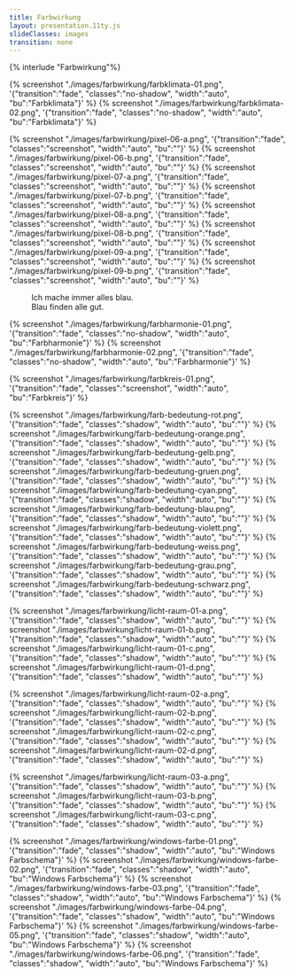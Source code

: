 ```yaml
---
title: Farbwirkung
layout: presentation.11ty.js
slideClasses: images
transition: none
---
```


{% interlude "Farbwirkung"%}

{% screenshot "./images/farbwirkung/farbklimata-01.png", '{"transition":"fade", "classes":"no-shadow", "width":"auto", "bu":"Farbklimata"}' %}
{% screenshot "./images/farbwirkung/farbklimata-02.png", '{"transition":"fade", "classes":"no-shadow", "width":"auto", "bu":"Farbklimata"}' %}

{% screenshot "./images/farbwirkung/pixel-06-a.png", '{"transition":"fade", "classes":"screenshot", 
"width":"auto", "bu":""}' %}
{% screenshot "./images/farbwirkung/pixel-06-b.png", '{"transition":"fade", "classes":"screenshot", 
"width":"auto", "bu":""}' %}
{% screenshot "./images/farbwirkung/pixel-07-a.png", '{"transition":"fade", "classes":"screenshot", 
"width":"auto", "bu":""}' %}
{% screenshot "./images/farbwirkung/pixel-07-b.png", '{"transition":"fade", "classes":"screenshot", 
"width":"auto", "bu":""}' %}
{% screenshot "./images/farbwirkung/pixel-08-a.png", '{"transition":"fade", "classes":"screenshot", 
"width":"auto", "bu":""}' %}
{% screenshot "./images/farbwirkung/pixel-08-b.png", '{"transition":"fade", "classes":"screenshot", 
"width":"auto", "bu":""}' %}
{% screenshot "./images/farbwirkung/pixel-09-a.png", '{"transition":"fade", "classes":"screenshot", 
"width":"auto", "bu":""}' %}
{% screenshot "./images/farbwirkung/pixel-09-b.png", '{"transition":"fade", "classes":"screenshot", 
"width":"auto", "bu":""}' %}

<section class="screenshot" data-background="./images/farbwirkung/blau-zitat.png">
  <figure class="cite">
      <figcaption class="bu">
        <div>
          <p>Ich mache immer alles blau. <br> Blau finden alle gut.</p>
        </div>
      </figcaption>
  </figure>
</section>

{% screenshot "./images/farbwirkung/farbharmonie-01.png", '{"transition":"fade", "classes":"no-shadow", "width":"auto", "bu":"Farbharmonie"}' %}
{% screenshot "./images/farbwirkung/farbharmonie-02.png", '{"transition":"fade", "classes":"no-shadow", "width":"auto", "bu":"Farbharmonie"}' %}

{% screenshot "./images/farbwirkung/farbkreis-01.png", '{"transition":"fade", "classes":"screenshot", 
"width":"auto", "bu":"Farbkreis"}' %}

{% screenshot "./images/farbwirkung/farb-bedeutung-rot.png", '{"transition":"fade", "classes":"shadow", "width":"auto", "bu":""}' %}
{% screenshot "./images/farbwirkung/farb-bedeutung-orange.png", '{"transition":"fade", "classes":"shadow", "width":"auto", "bu":""}' %}
{% screenshot "./images/farbwirkung/farb-bedeutung-gelb.png", '{"transition":"fade", "classes":"shadow", "width":"auto", "bu":""}' %}
{% screenshot "./images/farbwirkung/farb-bedeutung-gruen.png", '{"transition":"fade", "classes":"shadow", "width":"auto", "bu":""}' %}
{% screenshot "./images/farbwirkung/farb-bedeutung-cyan.png", '{"transition":"fade", "classes":"shadow", "width":"auto", "bu":""}' %}
{% screenshot "./images/farbwirkung/farb-bedeutung-blau.png", '{"transition":"fade", "classes":"shadow", "width":"auto", "bu":""}' %}
{% screenshot "./images/farbwirkung/farb-bedeutung-violett.png", '{"transition":"fade", "classes":"shadow", "width":"auto", "bu":""}' %}
{% screenshot "./images/farbwirkung/farb-bedeutung-weiss.png", '{"transition":"fade", "classes":"shadow", "width":"auto", "bu":""}' %}
{% screenshot "./images/farbwirkung/farb-bedeutung-grau.png", '{"transition":"fade", "classes":"shadow", "width":"auto", "bu":""}' %}
{% screenshot "./images/farbwirkung/farb-bedeutung-schwarz.png", '{"transition":"fade", "classes":"shadow", "width":"auto", "bu":""}' %}

{% screenshot "./images/farbwirkung/licht-raum-01-a.png", '{"transition":"fade", "classes":"shadow", "width":"auto", "bu":""}' %}
{% screenshot "./images/farbwirkung/licht-raum-01-b.png", '{"transition":"fade", "classes":"shadow", "width":"auto", "bu":""}' %}
{% screenshot "./images/farbwirkung/licht-raum-01-c.png", '{"transition":"fade", "classes":"shadow", "width":"auto", "bu":""}' %}
{% screenshot "./images/farbwirkung/licht-raum-01-d.png", '{"transition":"fade", "classes":"shadow", "width":"auto", "bu":""}' %}

{% screenshot "./images/farbwirkung/licht-raum-02-a.png", '{"transition":"fade", "classes":"shadow", "width":"auto", "bu":""}' %}
{% screenshot "./images/farbwirkung/licht-raum-02-b.png", '{"transition":"fade", "classes":"shadow", "width":"auto", "bu":""}' %}
{% screenshot "./images/farbwirkung/licht-raum-02-c.png", '{"transition":"fade", "classes":"shadow", "width":"auto", "bu":""}' %}
{% screenshot "./images/farbwirkung/licht-raum-02-d.png", '{"transition":"fade", "classes":"shadow", "width":"auto", "bu":""}' %}

{% screenshot "./images/farbwirkung/licht-raum-03-a.png", '{"transition":"fade", "classes":"shadow", "width":"auto", "bu":""}' %}
{% screenshot "./images/farbwirkung/licht-raum-03-b.png", '{"transition":"fade", "classes":"shadow", "width":"auto", "bu":""}' %}
{% screenshot "./images/farbwirkung/licht-raum-03-c.png", '{"transition":"fade", "classes":"shadow", "width":"auto", "bu":""}' %}

{% screenshot "./images/farbwirkung/windows-farbe-01.png", '{"transition":"fade", "classes":"shadow", "width":"auto", "bu":"Windows Farbschema"}' %}
{% screenshot "./images/farbwirkung/windows-farbe-02.png", '{"transition":"fade", "classes":"shadow", "width":"auto", "bu":"Windows Farbschema"}' %}
{% screenshot "./images/farbwirkung/windows-farbe-03.png", '{"transition":"fade", "classes":"shadow", "width":"auto", "bu":"Windows Farbschema"}' %}
{% screenshot "./images/farbwirkung/windows-farbe-04.png", '{"transition":"fade", "classes":"shadow", "width":"auto", "bu":"Windows Farbschema"}' %}
{% screenshot "./images/farbwirkung/windows-farbe-05.png", '{"transition":"fade", "classes":"shadow", "width":"auto", "bu":"Windows Farbschema"}' %}
{% screenshot "./images/farbwirkung/windows-farbe-06.png", '{"transition":"fade", "classes":"shadow", "width":"auto", "bu":"Windows Farbschema"}' %}